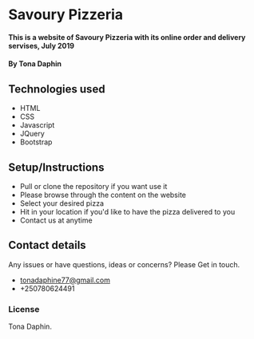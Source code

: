 # Savoury Pizzeria
#### This is a website of Savoury Pizzeria with its online order and delivery servises, July 2019
#### By **Tona Daphin**
## Technologies used
* HTML
* CSS
* Javascript
* JQuery
* Bootstrap
## Setup/Instructions
* Pull or clone the repository if you want use it
* Please browse through the content on the website
* Select your desired pizza
* Hit in your location if you'd like to have the pizza delivered to you
* Contact us at anytime
## Contact details
Any issues or have questions, ideas or concerns?
 Please Get in touch.
* tonadaphine77@gmail.com
* +250780624491
### License
Tona Daphin.
